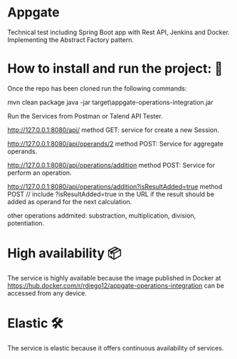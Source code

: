# Appgate

Technical test including Spring Boot app with Rest API, Jenkins and Docker.
Implementing the Abstract Factory pattern.

# How to install and run the project: 🚀
Once the repo has been cloned run the following commands:

mvn clean package
java -jar target\appgate-operations-integration.jar	

Run the Services from Postman or Talend API Tester.

http://127.0.0.1:8080/api/   method GET: service for create a new Session.

http://127.0.0.1:8080/api/operands/2  method POST: Service for aggregate operands.

http://127.0.0.1:8080/api/operations/addition     method POST:  Service for perform an operation.

http://127.0.0.1:8080/api/operations/addition?isResultAdded=true    method POST   // include ?isResultAdded=true in the URL if the result should be added as operand for the next calculation. 
		
other operations addmited:
substraction, multiplication, division, potentiation.

# High availability 📦
The service is highly available because the image published in Docker at https://hub.docker.com/r/rdiego12/appgate-operations-integration can be accessed from any device.

# Elastic 🛠️
The service is elastic because it offers continuous availability of services.
